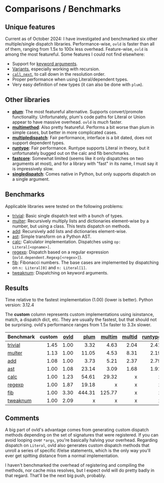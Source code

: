 
# Comparisons / Benchmarks

## Unique features

Current as of October 2024: I have investigated and benchmarked six other multiple/single dispatch libraries. Performance-wise, `ovld` is faster than all of them, ranging from 1.5x to 100x less overhead. Feature-wise, `ovld` is among the most featureful. Some features I could not find elsewhere:

* Support for [keyword arguments](usage.md#keyword-arguments).
* [Variants](usage.md#variants), especially working with recursion.
* [`call_next`](usage.md#special-function-call_next), to call down in the resolution order.
* Proper performance when using Literal/dependent types.
* Very easy definition of new types (it can also be done with `plum`).


## Other libraries

* [**plum**](https://github.com/beartype/plum): The most featureful alternative. Supports convert/promote functionality. Unfortunately, plum's code paths for Literal or Union appear to have massive overhead. `ovld` is *much* faster.
* [**multimethod**](https://github.com/coady/multimethod): Also pretty featureful. Performs a bit worse than plum in simple cases, but better in more complicated cases.
* [**multipledispatch**](https://github.com/mrocklin/multipledispatch/): Fair performance, interface is a bit dated, does not support dependent types.
* [**runtype**](https://github.com/erezsh/runtype): Fair performance. Runtype supports Literal in theory, but it unfortunately bugged out on the calc and fib benchmarks.
* [**fastcore**](https://github.com/fastai/fastcore): Somewhat limited (seems like it only dispatches on two arguments at most), and for a library with "fast" in its name, I must say it is impressively slow.
* [**singledispatch**](https://docs.python.org/3/library/functools.html#functools.singledispatch): Comes native in Python, but only supports dispatch on a single argument.


## Benchmarks

Applicable libraries were tested on the following problems:

* [trivial](https://github.com/breuleux/ovld/tree/master/benchmarks/test_trivial.py): Basic single dispatch test with a bunch of types.
* [multer](https://github.com/breuleux/ovld/tree/master/benchmarks/test_multer.py): Recursively multiply lists and dictionaries element-wise by a number, but using a class. This tests dispatch on methods.
* [add](https://github.com/breuleux/ovld/tree/master/benchmarks/test_add.py): Recursively add lists and dictionaries element-wise.
* [ast](https://github.com/breuleux/ovld/tree/master/benchmarks/test_ast.py): Simple transform on a Python AST.
* [calc](https://github.com/breuleux/ovld/tree/master/benchmarks/test_calc.py): Calculator implementation. Dispatches using `op: Literal[<opname>]`.
* [regexp](https://github.com/breuleux/ovld/tree/master/benchmarks/test_regexp.py): Dispatch based on a regular expression (`ovld.dependent.Regexp[<regex>]`).
* [fib](https://github.com/breuleux/ovld/tree/master/benchmarks/test_fib.py): Fibonacci numbers. The base cases are implemented by dispatching on `n: Literal[0]` and `n: Literal[1]`.
* [tweaknum](https://github.com/breuleux/ovld/tree/master/benchmarks/test_tweaknum.py): Dispatching on keyword arguments.


## Results

Time relative to the fastest implementation (1.00) (lower is better). Python version: 3.12.4

The **custom** column represents custom implementations using isinstance, match, a dispatch dict, etc. They are usually the fastest, but that should not be surprising. ovld's performance ranges from 1.5x faster to 3.3x slower.

| Benchmark | custom | [ovld](https://github.com/breuleux/ovld) | [plum](https://github.com/beartype/plum) | [multim](https://github.com/coady/multimethod) | [multid](https://github.com/mrocklin/multipledispatch) | [runtype](https://github.com/erezsh/runtype) | [sd](https://docs.python.org/3/library/functools.html#functools.singledispatch) |
| --- | ---: | ---: | ---: | ---: | ---: | ---: | ---: |
|[trivial](https://github.com/breuleux/ovld/tree/master/benchmarks/test_trivial.py)|1.45|1.00|3.32|4.63|2.04|2.41|1.91|
|[multer](https://github.com/breuleux/ovld/tree/master/benchmarks/test_multer.py)|1.13|1.00|11.05|4.53|8.31|2.19|7.32|
|[add](https://github.com/breuleux/ovld/tree/master/benchmarks/test_add.py)|1.08|1.00|3.73|5.21|2.37|2.79|x|
|[ast](https://github.com/breuleux/ovld/tree/master/benchmarks/test_ast.py)|1.00|1.08|23.14|3.09|1.68|1.91|1.66|
|[calc](https://github.com/breuleux/ovld/tree/master/benchmarks/test_calc.py)|1.00|1.23|54.61|29.32|x|x|x|
|[regexp](https://github.com/breuleux/ovld/tree/master/benchmarks/test_regexp.py)|1.00|1.87|19.18|x|x|x|x|
|[fib](https://github.com/breuleux/ovld/tree/master/benchmarks/test_fib.py)|1.00|3.30|444.31|125.77|x|x|x|
|[tweaknum](https://github.com/breuleux/ovld/tree/master/benchmarks/test_tweaknum.py)|1.00|2.09|x|x|x|x|x|

## Comments

A big part of ovld's advantage comes from generating custom dispatch methods depending on the set of signatures that were registered. If you can avoid looping over `*args`, you're basically halving your overhead. Regarding dispatch on `Literal`, ovld also generates custom dispatch methods that unroll a series of specific if/else statements, which is the only way you'll ever get spitting distance from a normal implementation.

I haven't benchmarked the overhead of registering and compiling the methods, nor cache miss resolves, but I expect ovld will do pretty badly in that regard. That'll be the next big push, probably.
